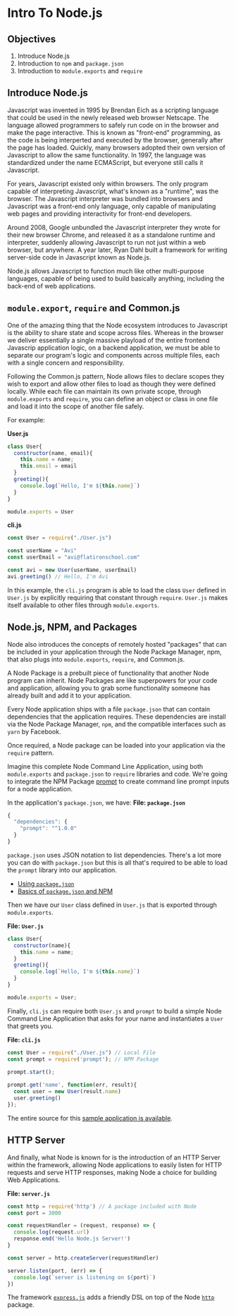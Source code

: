 # Intro To Node.js

## Objectives

1. Introduce Node.js
2. Introduction to `npm` and `package.json`
3. Introduction to `module.exports` and `require`

## Introduce Node.js

Javascript was invented in 1995 by Brendan Eich as a scripting language that could be used in the newly released web browser Netscape. The language allowed programmers to safely run code on in the browser and make the page interactive. This is known as "front-end" programming, as the code is being interperted and executed by the browser, generally after the page has loaded. Quickly, many browsers adopted their own version of Javascript to allow the same functionality. In 1997, the language was standardized under the name ECMAScript, but everyone still calls it Javascript.

For years, Javascript existed only within browsers. The only program capable of interpreting Javascript, what's known as a "runtime", was the browser. The Javascript interpreter was bundled into browsers and Javascript was a front-end only language, only capable of manipulating web pages and providing interactivity for front-end developers.

Around 2008, Google unbundled the Javascript interpreter they wrote for their new browser Chrome, and released it as a standalone runtime and interpreter, suddenly allowing Javascript to run not just within a web browser, but anywhere. A year later, Ryan Dahl built a framework for writing server-side code in Javascript known as Node.js.

Node.js allows Javascript to function much like other multi-purpose languages, capable of being used to build basically anything, including the back-end of web applications.

## `module.export`, `require` and Common.js

One of the amazing thing that the Node ecosystem introduces to Javascript is the ability to share state and scope across files. Whereas in the browser we deliver essentially a single massive playload of the entire frontend Javascrip application logic, on a backend application, we must be able to separate our program's logic and components across multiple files, each with a single concern and responsibility.

Following the Common.js pattern, Node allows files to declare scopes they wish to export and allow other files to load as though they were defined locally. While each file can maintain its own private scope, through `module.exports` and `require`, you can define an object or class in one file and load it into the scope of another file safely. 

For example:

**User.js**

```js
class User{
  constructor(name, email){
    this.name = name;
    this.email = email
  }
  greeting(){
    console.log(`Hello, I'm ${this.name}`)
  }
}

module.exports = User
```

**cli.js**

```js
const User = require("./User.js")

const userName = "Avi"
const userEmail = "avi@flatironschool.com"

const avi = new User(userName, userEmail)
avi.greeting() // Hello, I'm Avi
```

In this example, the `cli.js` program is able to load the class `User` defined in `User.js` by explicitly requiring that constant through `require`. `User.js` makes itself available to other files through `module.exports`.

## Node.js, NPM, and Packages

Node also introduces the concepts of remotely hosted "packages" that can be included in your application through the Node Package Manager, npm, that also plugs into `module.exports`, `require`, and Common.js.

A Node Package is a prebuilt piece of functionality that another Node program can inherit. Node Packages are like superpowers for your code and application, allowing you to grab some functionality someone has already built and add it to your application.

Every Node application ships with a file `package.json` that can contain dependencies that the application requires. These dependencies are install via the Node Package Manager, `npm`, and the compatible interfaces such as `yarn` by Facebook.

Once required, a Node package can be loaded into your application via the `require` pattern.

Imagine this complete Node Command Line Application, using both `module.exports` and `package.json` to `require` libraries and code. We're going to integrate the NPM Package [prompt](https://www.npmjs.com/package/prompt) to create command line prompt inputs for a node application.

In the application's `package.json`, we have:
**File: `package.json`**
```js
{
  "dependencies": {
    "prompt": "^1.0.0"
  }
}
```

`package.json` uses JSON notation to list dependencies. There's a lot more you can do with `package.json` but this is all that's required to be able to load the `prompt` library into our application.

* [Using `package.json`](https://docs.npmjs.com/getting-started/using-a-package.json)
* [Basics of `package.json` and NPM](http://nodesource.com/blog/the-basics-of-package-json-in-node-js-and-npm/)

Then we have our `User` class defined in `User.js` that is exported through `module.exports`.

**File: `User.js`**
```js
class User{
  constructor(name){
    this.name = name;
  }
  greeting(){
    console.log(`Hello, I'm ${this.name}`)
  }
}

module.exports = User;
```

Finally, `cli.js` can require both `User.js` and `prompt` to build a simple Node Command Line Application that asks for your name and instantiates a `User` that greets you.

**File: `cli.js`**
```js
const User = require("./User.js") // Local File
const prompt = require('prompt'); // NPM Package

prompt.start();
 
prompt.get('name', function(err, result){
  const user = new User(result.name)
  user.greeting()
});
```

The entire source for this [sample application is available](https://github.com/learn-co-curriculum/simple-node-intro).

## HTTP Server

And finally, what Node is known for is the introduction of an HTTP Server within the framework, allowing Node applications to easily listen for HTTP requests and serve HTTP responses, making Node a choice for building Web Applications.

**File: `server.js`**
```js
const http = require('http') // A package included with Node
const port = 3000

const requestHandler = (request, response) => {
  console.log(request.url)
  response.end('Hello Node.js Server!')
}

const server = http.createServer(requestHandler)

server.listen(port, (err) => {
  console.log(`server is listening on ${port}`)
})
```

The framework [`express.js`](https://expressjs.com/) adds a friendly DSL on top of the Node [`http`](https://nodejs.org/api/http.html) package.


